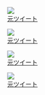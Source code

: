 ![](https://pbs.twimg.com/media/GZTZmCnbcAAKNyu.jpg:thumb)  
[元ツイート](https://twitter.com/sugtao4423/status/1843337401655275869)

![](https://pbs.twimg.com/media/DpupZc1U4AAZMbU.jpg:thumb)  
[元ツイート](https://twitter.com/sugtao4423/status/1052621202747838464)

![](https://pbs.twimg.com/media/DpaQplKU4AApO0n.jpg:thumb)  
[元ツイート](https://twitter.com/sugtao4423/status/1051186615152914432)

![](https://pbs.twimg.com/media/DcOAp8nUQAA4lu_.jpg:thumb)  
[元ツイート](https://twitter.com/sugtao4423/status/991777822816387073)
